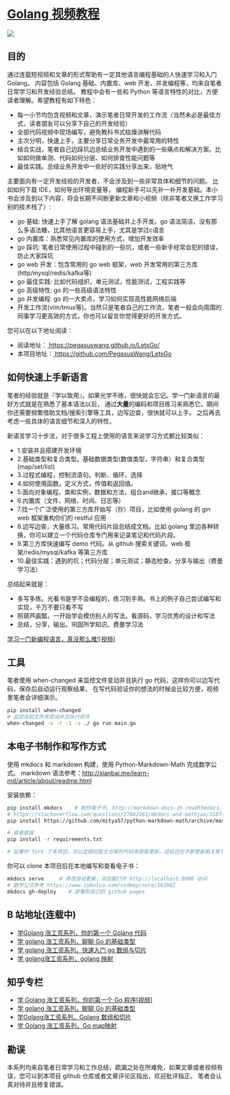 # [Golang 视频教程](https://pegasuswang.github.io/LetsGo/)

![](./golang.png)

## 目的

通过连载短视频和文章的形式帮助有一定其他语言编程基础的人快速学习和入门 Golang。
内容包括 Golang 基础、内置库、web 开发、并发编程等，均来自笔者日常学习和开发经验总结。
教程中会有一些和 Python 等语言特性的对比，方便读者理解。希望教程有如下特色：

- 每一小节均包含视频和文章，演示笔者日常开发的工作流（当然未必是最佳方式，读者朋友可以分享下自己的开发经验）
- 全部代码视频中现场编写，避免教科书式枯燥讲解代码
- 主次分明，快速上手，主要分享日常业务开发中最常用的特性
- 结合实战，笔者自己边踩坑边总结业务开发中遇到的一些痛点和解决方案。比如如何做单测、代码如何分层、如何排查性能问题等
- 最佳实践。总结业务开发中一些好的实践分享出来，贴地气

主要面向有一定开发经验的开发者，不会涉及到一些非常具体和细节的问题。 比如如何下载 IDE，如何导出环境变量等，
编程新手可以先补一补开发基础。本小书会涉及到以下内容，将会长期不间断更新文章和小视频（除非笔者又换工作学习别的技术栈了）:

- go 基础: 快速上手了解 golang 语法基础并上手开发。go 语法简洁，没有那么多语法糖，比其他语言更容易上手，尤其是学过c语言
- go 内置库：熟悉常见内置库的使用方式，增加开发效率
- go 踩坑: 笔者日常使用过程中碰到的一些坑，或者一些新手经常会犯的错误，防止大家踩坑
- go web 开发：包含常用的 go web 框架，web 开发常用的第三方库(http/mysql/redis/kafka等)
- go 最佳实践: 比如代码组织，单元测试，性能测试，工程实践等
- go 高级特性: go 的一些高级语法特性
- go 并发编程: go 的一大卖点，学习如何实现高性能网络后端
- 开发工作流(vim/tmux等)。当然只是笔者自己的工作流，笔者一般会向周围的同事学习更高效的方式，你也可以留言你觉得更好的开发方式。

您可以在以下地址阅读：

- 阅读地址：[ https://pegasuswang.github.io/LetsGo/ ](https://pegasuswang.github.io/LetsGo/)
- 本项目地址：[ https://github.com/PegasusWang/LetsGo ](https://github.com/PegasusWang/LetsGo)

## 如何快速上手新语言

笔者的经验就是『学以致用』，如果光学不练，很快就会忘记。学一门新语言的最好方式就是在熟悉了基本语法以后，
通过**大量**的编码和项目练习来熟悉它。期间你还需要频繁借助文档/搜索引擎等工具，边写边查，很快就可以上手。
之后再去考虑一些具体的语言细节和深入的特性，

新语言学习十步法，对于很多工程上使用的语言来说学习方式都比较类似：

- 1.安装并且搭建开发环境
- 2.基础类型和复合类型。基础数据类型(数值类型，字符串）和复合类型(map/set/list)
- 3.过程式编程，控制流语句。判断、循环、选择
- 4.如何使用函数。定义方式，传值和返回值。
- 5.面向对象编程。类和实例，数据和方法，组合and继承，接口等概念
- 6.内置库（文件、网络、时间、日志等）
- 7.找一个广泛使用的第三方库开始写（抄）项目，比如使用 golang 的 gin web 框架重构你们的 restful 应用
- 8.边写边查，大量练习。常用代码片段总结成文档。比如 golang 里边各种转换，你可以建立一个代码仓库专门用来记录笔记和代码片段。
- 9.第三方库快速编写 demo 代码。从 github 搜索关键词。web 框架/redis/mysql/kafka 等第三方库
- 10.最佳实践：遇到的坑；代码分层；单元测试；静态检查。分享与输出（费曼学习法）

总结起来就是：

- 多写多练。光看书是学不会编程的，练习到手熟。书上的例子自己尝试编写和实现，千万不要只看不写
- 照葫芦画瓢，一开始学会模仿别人的写法。看源码，学习优秀的设计和写法
- 总结，分享，输出。巩固所学知识。费曼学习法

[学习一门新编程语言，真没那么难![视频]](https://www.bilibili.com/video/av79283035)

## 工具

笔者使用 when-changed 来监控文件变动并且执行 go 代码，这样你可以边写代码，保存后自动运行观察结果，
在写代码验证你的想法的时候会比较方便，视频里笔者会详细演示。

```sh
pip install when-changed
# 监控当前文件夹变动并且执行命令
when-changed -v -r -1 -s ./ go run main.go
```

## 本电子书制作和写作方式
使用 mkdocs 和 markdown 构建，使用 Python-Markdown-Math 完成数学公式。
markdown 语法参考：http://xianbai.me/learn-md/article/about/readme.html

安装依赖：

```sh
pip install mkdocs    # 制作电子书, http://markdown-docs-zh.readthedocs.io/zh_CN/latest/
# https://stackoverflow.com/questions/27882261/mkdocs-and-mathjax/31874157
pip install https://github.com/mitya57/python-markdown-math/archive/master.zip

# 或者直接
pip install -r requirements.txt

# 如果你 fork 了本项目，可以定期拉取主仓库的代码来获取更新，目前还在不断更新相关章节
```

你可以 clone 本项目后在本地编写和查看电子书：

```sh
mkdocs serve     # 修改自动更新，浏览器打开 http://localhost:8000 访问
# 数学公式参考 https://www.zybuluo.com/codeep/note/163962
mkdocs gh-deploy    # 部署到自己的 github pages
```

## B 站地址(连载中)

- [学Golang 涨工资系列，你的第一个 Golang 代码](https://www.bilibili.com/video/av79390466/)
- [学 golang 涨工资系列，聊聊 Go 的基础类型](https://www.bilibili.com/video/av80297008/)
- [学 golang 涨工资系列，快速入门 go 数组与切片](https://www.bilibili.com/video/av81161132/)
- [学 golang涨工资系列，golang 映射](https://www.bilibili.com/video/av81161408/)

## 知乎专栏

- [学 Golang 涨工资系列，你的第一个 Go 程序[视频]](https://zhuanlan.zhihu.com/p/97536473)
- [学 golang 涨工资系列，聊聊 Go 的基础类型](https://zhuanlan.zhihu.com/p/99034721)
- [学Golang涨工资系列，Golang 数组和切片](https://zhuanlan.zhihu.com/p/100512151)
- [学 Golang 涨工资系列，Go map映射](https://zhuanlan.zhihu.com/p/100512341)

## 勘误

本系列均来自笔者日常学习和工作总结，疏漏之处在所难免，如果文章或者视频有误，您可以到本项目 github 仓库或者文章评论区指出，欢迎批评指正。
笔者会认真对待并且修复错误。
